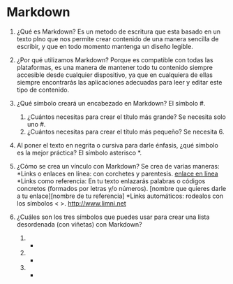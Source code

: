 # Markdown
1. ¿Qué es Markdown?
   Es un metodo de escritura que esta basado en un texto plno que nos permite crear contenido de una manera sencilla de escribir, y que en todo momento mantenga un diseño legible.
2. ¿Por qué utilizamos Markdown?
Porque es compatible con todas las plataformas,  es una manera de mantener todo tu contenido siempre accesible desde cualquier dispositivo, ya que en cualquiera de ellas siempre encontrarás las aplicaciones adecuadas para leer y editar este tipo de contenido.
3. ¿Qué símbolo creará un encabezado en Markdown?
El símbolo #.
     1. ¿Cuántos necesitas para crear el título más grande?
        Se necesita solo uno #.
     2. ¿Cuántos necesitas para crear el título más pequeño?
        Se necesita 6.
4. Al poner el texto en negrita o cursiva para darle énfasis, ¿qué símbolo es la mejor práctica?
   El símbolo asterisco *.
5. ¿Cómo se crea un vínculo con Markdown?
    Se crea de varias maneras:
    *Links o enlaces en línea: con corchetes y parentesis. [enlace en línea](http://www.limni.net)
    *Links como referencia: En tu texto enlazarás palabras o códigos concretos (formados por letras y/o números). [nombre que quieres darle a tu enlace][nombre de tu referencia]
    *Links automáticos: rodealos con los símbolos < >. <http://www.limni.net>

6. ¿Cuáles son los tres símbolos que puedes usar para crear una lista desordenada (con viñetas) con Markdown?
   1. *
   2. -
   3. +
